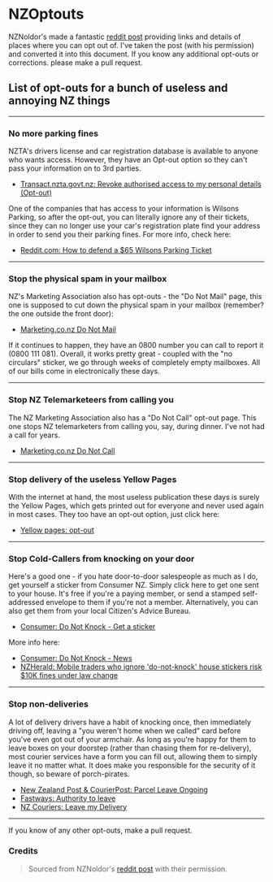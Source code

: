 # NZOptouts

NZNoldor's made a fantastic [reddit post](https://www.reddit.com/r/newzealand/comments/ckg1i9/list_of_optouts_for_a_bunch_of_useless_and/) providing links and details of places where you can opt out of. I've taken the post (with his permission) and converted it into this document. If you know any additional opt-outs or corrections. please make a pull request.


## List of opt-outs for a bunch of useless and annoying NZ things

----
### No more parking fines 
NZTA's drivers license and car registration database is available to anyone who wants access. However, they have an Opt-out option so they can't pass your information on to 3rd parties.

* [Transact.nzta.govt.nz: Revoke authorised access to my personal details (Opt-out)](https://transact.nzta.govt.nz/transactions/PersonalInfoAccess/entry.aspx)

One of the companies that has access to your information is Wilsons Parking, so after the opt-out, you can literally ignore any of their tickets, since they can no longer use your car's registration plate find your address in order to send you their parking fines. For more info, check here:

* [Reddit.com: How to defend a $65 Wilsons Parking Ticket](https://www.reddit.com/r/newzealand/comments/77bz67/how_to_defend_a_65_wilsons_parking_ticket/)

----

### Stop the physical spam in your mailbox
NZ's Marketing Association also has opt-outs - the "Do Not Mail" page, this one is supposed to cut down the physical spam in your mailbox (remember? the one outside the front door):

* [Marketing.co.nz Do Not Mail ](https://www.marketing.org.nz/Services/Do_Not_Mail)

If it continues to happen, they have an 0800 number you can call to report it (0800 111 081). Overall, it works pretty great - coupled with the "no circulars" sticker, we go through weeks of completely empty mailboxes. All of our bills come in electronically these days.

----

### Stop NZ Telemarketeers from calling you
The NZ Marketing Association also has a "Do Not Call" opt-out page. This one stops NZ telemarketers from calling you, say, during dinner. I've not had a call for years.

* [Marketing.co.nz Do Not Call](https://www.marketing.org.nz/Services/Do_Not_Call)

----

### Stop delivery of the useless Yellow Pages

With the internet at hand, the most useless publication these days is surely the Yellow Pages, which gets printed out for everyone and never used again in most cases. They too have an opt-out option, just click here:

* [Yellow pages: opt-out](https://ypgbooks.co.nz/opt-out/)

----

### Stop Cold-Callers from knocking on your door
Here's a good one - if you hate door-to-door salespeople as much as I do, get yourself a sticker from Consumer NZ. Simply click here to get one sent to your house. It's free if you're a paying member, or send a stamped self-addressed envelope to them if you're not a member. Alternatively, you can also get them from your local Citizen's Advice Bureau.

* [Consumer: Do Not Knock - Get a sticker](https://www.consumer.org.nz/articles/do-not-knock/get-a-sticker)

More info here:

* [Consumer: Do Not Knock - News](https://www.consumer.org.nz/articles/do-not-knock/latest-news)
* [NZHerald: Mobile traders who ignore 'do-not-knock' house stickers risk $10K fines under law change](https://www.nzherald.co.nz/business/news/article.cfm?c_id=3&objectid=12140328)

----

### Stop non-deliveries
A lot of delivery drivers have a habit of knocking once, then immediately driving off, leaving a "you weren't home when we called" card before you've even got out of your armchair. As long as you're happy for them to leave boxes on your doorstep (rather than chasing them for re-delivery), most courier services have a form you can fill out, allowing them to simply leave it no matter what. It does make you responsible for the security of it though, so beware of porch-pirates.

* [New Zealand Post & CourierPost: Parcel Leave Ongoing](https://www.nzpost.co.nz/personal/receiving-mail-parcels/receiving-your-parcels/parcel-leave)
* [Fastways: Authority to leave](https://www.fastway.co.nz/tools/authority-to-leave/)
* [NZ Couriers: Leave my Delivery](https://www.leavemydelivery.co.nz/)


-----

If you know of any other opt-outs, make a pull request.



### Credits

>Sourced from NZNoldor's [reddit post](https://www.reddit.com/r/newzealand/comments/ckg1i9/list_of_optouts_for_a_bunch_of_useless_and/) with their permission.